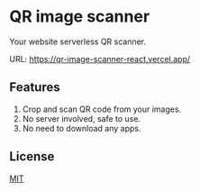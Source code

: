 # QR image scanner 

Your website serverless QR scanner.  

URL: https://qr-image-scanner-react.vercel.app/    

## Features  
1. Crop and scan QR code from your images.  
2. No server involved, safe to use.  
3. No need to download any apps.      

## License  

[MIT](https://github.com/r48n34/QR-image-scanner-react/blob/main/LICENSE)  